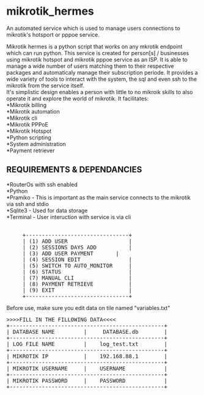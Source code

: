# mikrotik_hermes
An automated service which is used to manage users connections to mikrotik's hotsport or pppoe service.<br>

<section>
Mikrotik hermes is a python script that works on any mkrotik endpoint which can run python. This service is created for person[s] / businesses using mikrotik hotspot and mikrotik pppoe service as an ISP. It is able to manage a wide number of users matching them to their respective packages and automaticaly manage their subscription periode. It provides a wide variety of tools to interact with the system, the sql and even ssh to the mikrotik from the service itself.<br>
It's simplistic design enables a person with little to no mikroik skills to also operate it and explore the world of mikrotik. It facilitates:<br>
<div>*Mikrotik billing<div>
<div>*Mikrotik automation<div>
<div>*Mikrotik cli<div>
<div>*Mikrotik PPPoE<div>
<div>*Mikrotik Hotspot<div>
<div>*Python scripting<div>
<div>*System administration<div>
<div>*Payment retriever<div>

</section>
<section>
<h2>REQUIREMENTS & DEPENDANCIES</h2>
<list><div></div>
    <div>*RouterOs with ssh enabled</div>
    <div>*Python</div>
    <div>*Pramiko - This is important as the main service connects to the mikrotik via ssh and stdio</div>
    <div>*Sqlite3 - Used for data storage</div>
    <div>*Terminal - User interuction with service is via cli</div>
</list>
</section>
<br>
<pre>
     +--------------------------------+
     | (1) ADD USER                   |
     | (2) SESSIONS DAYS ADD          |
     | (3) ADD USER PAYMENT	      |
     | (4) SESSION EDIT               |
     | (5) SWITCH TO AUTO_MONITOR     |
     | (6) STATUS                     |
     | (7) MANUAL CLI                 |
     | (8) PAYMENT RETRIEVE           |
     | (9) EXIT                       |
     +--------------------------------+
</pre>
<p>Before use, make sure you edit data on tile named "variables.txt"</p>
<pre>
>>>>FILL IN THE FILLOWING DATA<<<<
+------------------------------------------------+
| DATABASE NAME         |     DATABASE.db        |
+------------------------------------------------+
| LOG FILE NAME         |    log_test.txt        |
+------------------------------------------------+
| MIKROTIK IP           |    192.168.88.1        |
+------------------------------------------------+
| MIKROTIK USERNAME     |    USERNAME            |
+------------------------------------------------+
| MIKROTIK PASSWORD     |    PASSWORD            |
+------------------------------------------------+
</pre>